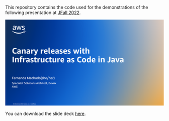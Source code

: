 

This repository contains the code used for the demonstrations of the following presentation at [JFall 2022](https://jfall.nl/).

![Canary releases with Infrastructure as Code in Java](Canary_releases_with_Infrastructure_as_Code_in_Java.png)

You can download the slide deck [here](https://s12d.com/jfall2022-slide-deck). 
